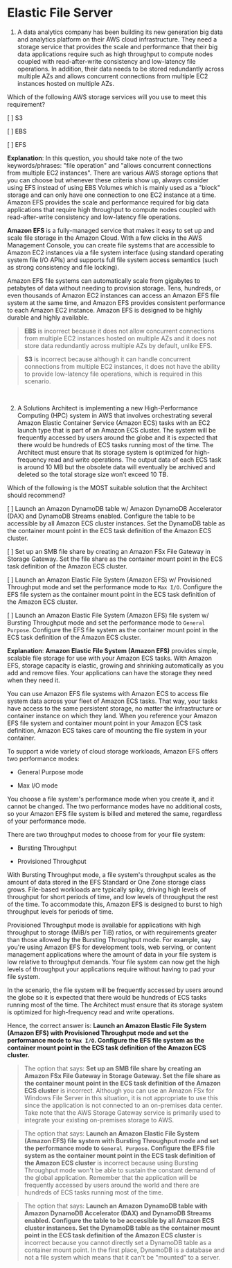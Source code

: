 # Elastic File Server

1. A data analytics company has been building its new generation big data and analytics platform on their AWS cloud infrastructure. They need a storage service that provides the scale and performance that their big data applications require such as high throughput to compute nodes coupled with read-after-write consistency and low-latency file operations. In addition, their data needs to be stored redundantly across multiple AZs and allows concurrent connections from multiple EC2 instances hosted on multiple AZs.   

Which of the following AWS storage services will you use to meet this requirement?

[ ] S3

[ ] EBS

[ ] EFS

**Explanation**: In this question, you should take note of the two keywords/phrases: "file operation" and "allows concurrent connections from multiple EC2 instances". There are various AWS storage options that you can choose but whenever these criteria show up, always consider using EFS instead of using EBS Volumes which is mainly used as a "block" storage and can only have one connection to one EC2 instance at a time. Amazon EFS provides the scale and performance required for big data applications that require high throughput to compute nodes coupled with read-after-write consistency and low-latency file operations.

**Amazon EFS** is a fully-managed service that makes it easy to set up and scale file storage in the Amazon Cloud. With a few clicks in the AWS Management Console, you can create file systems that are accessible to Amazon EC2 instances via a file system interface (using standard operating system file I/O APIs) and supports full file system access semantics (such as strong consistency and file locking).

Amazon EFS file systems can automatically scale from gigabytes to petabytes of data without needing to provision storage. Tens, hundreds, or even thousands of Amazon EC2 instances can access an Amazon EFS file system at the same time, and Amazon EFS provides consistent performance to each Amazon EC2 instance. Amazon EFS is designed to be highly durable and highly available.

> **EBS** is incorrect because it does not allow concurrent connections from multiple EC2 instances hosted on multiple AZs and it does not store data redundantly across multiple AZs by default, unlike EFS.

> **S3** is incorrect because although it can handle concurrent connections from multiple EC2 instances, it does not have the ability to provide low-latency file operations, which is required in this scenario.

<br />

2. A Solutions Architect is implementing a new High-Performance Computing (HPC) system in AWS that involves orchestrating several Amazon Elastic Container Service (Amazon ECS) tasks with an EC2 launch type that is part of an Amazon ECS cluster. The system will be frequently accessed by users around the globe and it is expected that there would be hundreds of ECS tasks running most of the time. The Architect must ensure that its storage system is optimized for high-frequency read and write operations. The output data of each ECS task is around 10 MB but the obsolete data will eventually be archived and deleted so the total storage size won’t exceed 10 TB.

Which of the following is the MOST suitable solution that the Architect should recommend?

[ ] Launch an Amazon DynamoDB table w/ Amazon DynamoDB Accelerator (DAX) and DynamoDB Streams enabled. Configure the table to be accessible by all Amazon ECS cluster instances. Set the DynamoDB table as the container mount point in the ECS task definition of the Amazon ECS cluster.

[ ] Set up an SMB file share by creating an Amazon FSx File Gateway in Storage Gateway. Set the file share as the container mount point in the ECS task definition of the Amazon ECS cluster.

[ ] Launch an Amazon Elastic File System (Amazon EFS) w/ Provisioned Throughput mode and set the performance mode to `Max I/O`. Configure the EFS file system as the container mount point in the ECS task definition of the Amazon ECS cluster.

[ ] Launch an Amazon Elastic File System (Amazon EFS) file system w/ Bursting Throughput mode and set the performance mode to `General Purpose`. Configure the EFS file system as the container mount point in the ECS task definition of the Amazon ECS cluster.

**Explanation**: **Amazon Elastic File System (Amazon EFS)** provides simple, scalable file storage for use with your Amazon ECS tasks. With Amazon EFS, storage capacity is elastic, growing and shrinking automatically as you add and remove files. Your applications can have the storage they need when they need it.

You can use Amazon EFS file systems with Amazon ECS to access file system data across your fleet of Amazon ECS tasks. That way, your tasks have access to the same persistent storage, no matter the infrastructure or container instance on which they land. When you reference your Amazon EFS file system and container mount point in your Amazon ECS task definition, Amazon ECS takes care of mounting the file system in your container.

To support a wide variety of cloud storage workloads, Amazon EFS offers two performance modes:

* General Purpose mode

* Max I/O mode

You choose a file system's performance mode when you create it, and it cannot be changed. The two performance modes have no additional costs, so your Amazon EFS file system is billed and metered the same, regardless of your performance mode.

There are two throughput modes to choose from for your file system:

* Bursting Throughput

* Provisioned Throughput

With Bursting Throughput mode, a file system's throughput scales as the amount of data stored in the EFS Standard or One Zone storage class grows. File-based workloads are typically spiky, driving high levels of throughput for short periods of time, and low levels of throughput the rest of the time. To accommodate this, Amazon EFS is designed to burst to high throughput levels for periods of time.

Provisioned Throughput mode is available for applications with high throughput to storage (MiB/s per TiB) ratios, or with requirements greater than those allowed by the Bursting Throughput mode. For example, say you're using Amazon EFS for development tools, web serving, or content management applications where the amount of data in your file system is low relative to throughput demands. Your file system can now get the high levels of throughput your applications require without having to pad your file system.

In the scenario, the file system will be frequently accessed by users around the globe so it is expected that there would be hundreds of ECS tasks running most of the time. The Architect must ensure that its storage system is optimized for high-frequency read and write operations.

Hence, the correct answer is: **Launch an Amazon Elastic File System (Amazon EFS) with Provisioned Throughput mode and set the performance mode to `Max I/O`. Configure the EFS file system as the container mount point in the ECS task definition of the Amazon ECS cluster.**

> The option that says: **Set up an SMB file share by creating an Amazon FSx File Gateway in Storage Gateway. Set the file share as the container mount point in the ECS task definition of the Amazon ECS cluster** is incorrect. Although you can use an Amazon FSx for Windows File Server in this situation, it is not appropriate to use this since the application is not connected to an on-premises data center. Take note that the AWS Storage Gateway service is primarily used to integrate your existing on-premises storage to AWS.

> The option that says: **Launch an Amazon Elastic File System (Amazon EFS) file system with Bursting Throughput mode and set the performance mode to `General Purpose`. Configure the EFS file system as the container mount point in the ECS task definition of the Amazon ECS cluster** is incorrect because using Bursting Throughput mode won't be able to sustain the constant demand of the global application. Remember that the application will be frequently accessed by users around the world and there are hundreds of ECS tasks running most of the time.

> The option that says: **Launch an Amazon DynamoDB table with Amazon DynamoDB Accelerator (DAX) and DynamoDB Streams enabled. Configure the table to be accessible by all Amazon ECS cluster instances. Set the DynamoDB table as the container mount point in the ECS task definition of the Amazon ECS cluster** is incorrect because you cannot directly set a DynamoDB table as a container mount point. In the first place, DynamoDB is a database and not a file system which means that it can't be "mounted" to a server.

<br />
